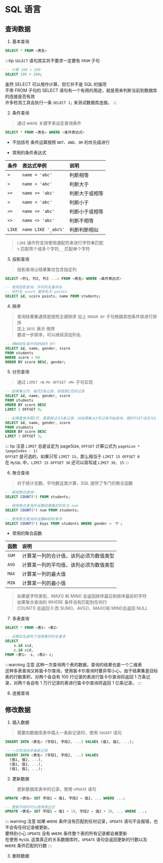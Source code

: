 # SQL 语言

## 查询数据

1. 基本查询

```sql
SELECT * FROM <表名>
```

:::tip `SELECT` 语句其实并不要求一定要有 `FROM` 子句

```sql
-- 计算 100 + 200
SELECT 100 + 200;
```

虽然 SELECT 可以用作计算，但它并不是 SQL 的强项  
不带 FROM 子句的 SELECT 语句有一个有用的用途，就是用来判断当前到数据库的连接是否有效  
许多检测工具会执行一条 `SELECT 1;` 来测试数据库连接。
:::

2. 条件查询

> 通过 `WHERE` 关键字来设定查询条件

```sql
SELECT * FROM <表名> WHERE <条件表达式>
```

- 不加括号 条件运算按照 `NOT`、`AND`、`OR` 的优先级进行

- 常用的条件表达式

| 条件   | 表达式举例          | 说明           |
| ------ | :------------------ | :------------- |
| `=`    | `name = 'abc'`      | 判断相等       |
| `>`    | `name > 'abc'`      | 判断大于       |
| `>=`   | `name >= 'abc'`     | 判断大于或相等 |
| `<`    | `name < 'abc'`      | 判断小于       |
| `<=`   | `name <= 'abc'`     | 判断小于或相等 |
| `<>`   | `name <> 'abc'`     | 判断不相等     |
| `LIKE` | `name LIKE '_abc%'` | 判断判断相似   |

> `LIKE` 操作符支持使用通配符来进行字符串匹配  
> `%` 匹配零个或多个字符, `_` 匹配单个字符

3. 投影查询

> 投影查询让结果集仅包含指定列

```sql
SELECT <列1, 列2, 列3 ...> FROM <表名> WHERE <条件表达式>

-- 使用投影查询，并将列名重命名
-- 将列名 score 重命名为 points
SELECT id, score points, name FROM students;
```

4. 排序

> 查询结果集通常是按照主键排序 加上 `ORDER BY` 子句根据其他条件排进行排序  
> 加上 `DESC` 表示 倒序  
> 要进一步排序，可以继续添加列名

```sql
-- 带WHERE条件的ORDER BY:
SELECT id, name, gender, score
FROM students
WHERE score < 60
ORDER BY score DESC, gender;
```

5. 分页查询

> 通过 `LIMIT <N-M> OFFSET <M>` 子句实现

```sql
-- 结果集分页，每页3条记录，获取第1页的记录
SELECT id, name, gender, score
FROM students
ORDER BY score DESC
LIMIT 3 OFFSET 0;

-- 如果要查询第2页，需要跳过头3条记录，对结果集从3号记录开始查询，把OFFSET设定为3
SELECT id, name, gender, score
FROM students
ORDER BY score DESC
LIMIT 3 OFFSET 3;
```

::: tip 注意
`LIMIT` 总是设定为 pageSize, `OFFSET` 计算公式为 `pageSize * (pageIndex - 1)`  
`OFFSET` 是可选的，如果只写 `LIMIT 15`，那么相当于 `LIMIT 15 OFFSET 0`  
在 `MySQL` 中，`LIMIT 15 OFFSET 30` 还可以简写成 `LIMIT 30, 15`
:::

6. 聚合查询

> 对于统计总数、平均数这类计算，SQL 提供了专门的聚合函数

```sql
-- 使用聚合查询:
SELECT COUNT(*) FROM students;

-- 使用聚合查询并设置结果集的列名为 num
SELECT COUNT(*) num FROM students;

-- 使用聚合查询并设置WHERE条件
SELECT COUNT(*) boys FROM students WHERE gender = 'M';
```

- 常用的聚合函数

| 函数  | 说明                                   |
| ----- | :------------------------------------- |
| `SUM` | 计算某一列的合计值，该列必须为数值类型 |
| `AVG` | 计算某一列的平均值，该列必须为数值类型 |
| `MAX` | 计算某一列的最大值                     |
| `MIN` | 计算某一列的最小值                     |

> 如果是字符类型，MAX() 和 MIN() 会返回排序最后和排序最前的字符  
> 如果聚合查询的 WHERE 条件没有匹配到任何行  
> COUNT() 会返回 0 而 SUM()、AVG()、MAX()和 MIN()会返回 NULL

7. 多表查询

```sql
SELECT * FROM <表1> <表2>

-- 设置别名避免了结果集的列名重复
SELECT
    s.id sid,
    c.id cid,
FROM <表1>  s, <表2> c;
```

:::warning 注意
这种一次查询两个表的数据，查询的结果也是一个二维表  
这种多表查询又称笛卡尔查询，使用笛卡尔查询时要非常小心，由于结果集是目标表的行数乘积，对两个各自有 100 行记录的表进行笛卡尔查询将返回 1 万条记录，对两个各自有 1 万行记录的表进行笛卡尔查询将返回 1 亿条记录。
:::

8. 连接查询

## 修改数据

1. 插入数据

> 需要向数据库表中插入一条新记录时，使用 `INSERT` 语句

```sql
INSERT INTO <表名> (字段1, 字段2, ...) VALUES (值1, 值2, ...);

-- 一次性添加多条新记录
INSERT INTO <表名> (字段1, 字段2, ...) VALUES
  (值1, 值2, ...),
  (值1, 值2, ...),
  (值1, 值2, ...);
```

2. 更新数据

> 更新数据库表中的记录，使用 `UPDATE` 语句

```sql
UPDATE <表名> SET 字段1 = 值1, 字段2 = 值2, ... WHERE ...;

-- 更新字段时可以使用表达式
UPDATE <表名> SET 字段1 = 值1 + 10, 字段2 = 值2 + 10, ... WHERE ...;
```

::: warning 注意
如果 `WHERE` 条件没有匹配到任何记录，`UPDATE` 语句不会报错，也不会有任何记录被更新。  
要特别小心 `UPDATE` 没有 `WHERE` 条件整个表的所有记录都会被更新  
在使用 `MySQL` 这类真正的关系数据库时，`UPDATE` 语句会返回更新的行数以及 `WHERE` 条件匹配的行数
:::

3. 删除数据

